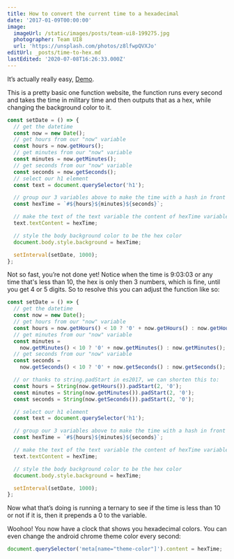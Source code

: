 ```yaml
---
title: How to convert the current time to a hexadecimal
date: '2017-01-09T00:00:00'
image:
  imageUrl: /static/images/posts/team-ui8-199275.jpg
  photographer: Team UI8
  url: 'https://unsplash.com/photos/z8lfwpQVXJo'
editUrl: _posts/time-to-hex.md
lastEdited: '2020-07-08T16:26:33.000Z'
---
```


It’s actually really easy, [Demo](https://whatcolorisit.loganmcansh.com/).

This is a pretty basic one function website, the function runs every second and
takes the time in military time and then outputs that as a hex, while changing
the background color to it.

```javascript
const setDate = () => {
  // get the datetime
  const now = new Date();
  // get hours from our "now" variable
  const hours = now.getHours();
  // get minutes from our "now" variable
  const minutes = now.getMinutes();
  // get seconds from our "now" variable
  const seconds = now.getSeconds();
  // select our h1 element
  const text = document.querySelector('h1');

  // group our 3 variables above to make the time with a hash in front
  const hexTime = `#${hours}${minutes}${seconds}`;

  // make the text of the text variable the content of hexTime variable above
  text.textContent = hexTime;

  // style the body background color to be the hex color
  document.body.style.background = hexTime;

  setInterval(setDate, 1000);
};
```

Not so fast, you’re not done yet! Notice when the time is 9:03:03 or any time
that's less than 10, the hex is only then 3 numbers, which is fine, until you
get 4 or 5 digits. So to resolve this you can adjust the function like so:

```javascript {14-16}
const setDate = () => {
  // get the datetime
  const now = new Date();
  // get hours from our "now" variable
  const hours = now.getHours() < 10 ? '0' + now.getHours() : now.getHours();
  // get minutes from our "now" variable
  const minutes =
    now.getMinutes() < 10 ? '0' + now.getMinutes() : now.getMinutes();
  // get seconds from our "now" variable
  const seconds =
    now.getSeconds() < 10 ? '0' + now.getSeconds() : now.getSeconds();

  // or thanks to string.padStart in es2017, we can shorten this to:
  const hours = String(now.getHours()).padStart(2, '0');
  const minutes = String(now.getMinutes()).padStart(2, '0');
  const seconds = String(now.getSeconds()).padStart(2, '0');

  // select our h1 element
  const text = document.querySelector('h1');

  // group our 3 variables above to make the time with a hash in front
  const hexTime = `#${hours}${minutes}${seconds}`;

  // make the text of the text variable the content of hexTime variable above
  text.textContent = hexTime;

  // style the body background color to be the hex color
  document.body.style.background = hexTime;

  setInterval(setDate, 1000);
};
```

Now what that’s doing is running a ternary to see if the time is less than 10 or
not if it is, then it prepends a 0 to the variable.

Woohoo! You now have a clock that shows you hexadecimal colors. You can even
change the android chrome theme color every second:

```javascript
document.querySelector('meta[name="theme-color"]').content = hexTime;
```
